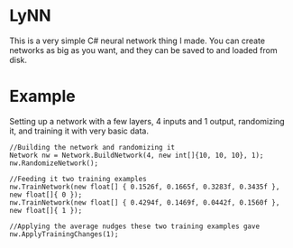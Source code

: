 # LyNN
This is a very simple C# neural network thing I made.
You can create networks as big as you want, and they can be saved to and loaded from disk.

# Example
Setting up a network with a few layers, 4 inputs and 1 output, randomizing it, and training it with very basic data.

    //Building the network and randomizing it
    Network nw = Network.BuildNetwork(4, new int[]{10, 10, 10}, 1);
    nw.RandomizeNetwork();
    
    //Feeding it two training examples
    nw.TrainNetwork(new float[] { 0.1526f, 0.1665f, 0.3283f, 0.3435f }, new float[]{ 0 });
    nw.TrainNetwork(new float[] { 0.4294f, 0.1469f, 0.0442f, 0.1560f }, new float[]{ 1 });

    //Applying the average nudges these two training examples gave
    nw.ApplyTrainingChanges(1);


